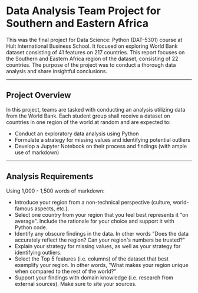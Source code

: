 # Data Analysis Team Project for Southern and Eastern Africa

This was the final project for Data Science: Python (DAT-5301) course at Hult International Business School. It focused on exploring World Bank dataset consisting of 41 features on 217 countries. This report focuses on the Southern and Eastern Africa region of the dataset, consisting of 22 countries. The purpose of the project was to conduct a thorough data analysis and share insightful conclusions. 

---
## Project Overview

In this project, teams are tasked with conducting an analysis utilizing data from the World Bank. Each student group shall receive a dataset on countries in one region of the world at random and are expected to:

- Conduct an exploratory data analysis using Python
- Formulate a strategy for missing values and identifying potential outliers
- Develop a Jupyter Notebook on their process and findings (with ample use of markdown) 

---
## Analysis Requirements

Using 1,000 - 1,500 words of markdown:

- Introduce your region from a non-technical perspective (culture, world-famous aspects, etc.). 
- Select one country from your region that you feel best represents it "on average". Include the rationale for your choice and support it with Python code.
- Identify any obscure findings in the data. In other words "Does the data accurately reflect the region? Can your region's numbers be trusted?"
- Explain your strategy for missing values, as well as your strategy for identifying outliers.
- Select the Top 5 features (i.e. columns) of the dataset that best exemplify your region. In other words, "What makes your region unique when compared to the rest of the world?"
- Support your findings with domain knowledge (i.e. research from external sources). Make sure to site your sources.
